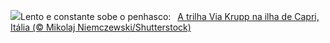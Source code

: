 ![](https://www.bing.com/th?id=OHR.CapriKrupp_PT-BR6134486389_UHD.jpg&w=1000)Lento e constante sobe o penhasco:&nbsp;&ensp;[A trilha Via Krupp na ilha de Capri, Itália (© Mikolaj Niemczewski/Shutterstock)](https://www.bing.com/th?id=OHR.CapriKrupp_PT-BR6134486389_UHD.jpg)
<br><br/>
